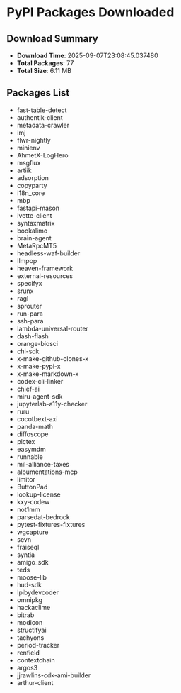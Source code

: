 # PyPI Packages Downloaded

## Download Summary
- **Download Time**: 2025-09-07T23:08:45.037480
- **Total Packages**: 77
- **Total Size**: 6.11 MB

## Packages List
- fast-table-detect
- authentik-client
- metadata-crawler
- imj
- flwr-nightly
- minienv
- AhmetX-LogHero
- msgflux
- artiik
- adsorption
- copyparty
- i18n_core
- mbp
- fastapi-mason
- ivette-client
- syntaxmatrix
- bookalimo
- brain-agent
- MetaRpcMT5
- headless-waf-builder
- llmpop
- heaven-framework
- external-resources
- specifyx
- srunx
- ragl
- sprouter
- run-para
- ssh-para
- lambda-universal-router
- dash-flash
- orange-biosci
- chi-sdk
- x-make-github-clones-x
- x-make-pypi-x
- x-make-markdown-x
- codex-cli-linker
- chief-ai
- miru-agent-sdk
- jupyterlab-a11y-checker
- ruru
- cocotbext-axi
- panda-math
- diffoscope
- pictex
- easymdm
- runnable
- mil-alliance-taxes
- albumentations-mcp
- limitor
- ButtonPad
- lookup-license
- kxy-codew
- not1mm
- parsedat-bedrock
- pytest-fixtures-fixtures
- wgcapture
- sevn
- fraiseql
- syntia
- amigo_sdk
- teds
- moose-lib
- hud-sdk
- lpibydevcoder
- omnipkg
- hackaclime
- bitrab
- modicon
- structifyai
- tachyons
- period-tracker
- renfield
- contextchain
- argos3
- jjrawlins-cdk-ami-builder
- arthur-client
